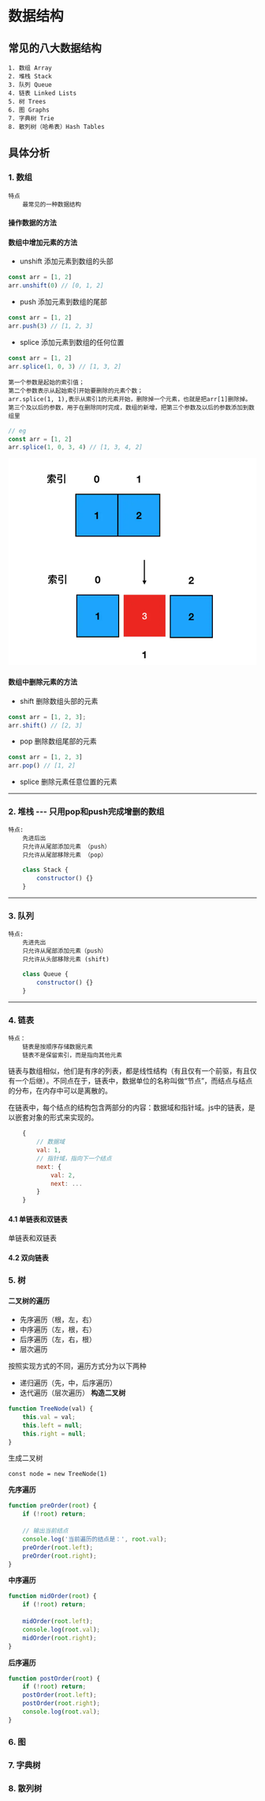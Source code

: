 # 数据结构

## 常见的八大数据结构
    1. 数组 Array
    2. 堆栈 Stack
    3. 队列 Queue
    4. 链表 Linked Lists
    5. 树 Trees
    6. 图 Graphs
    7. 字典树 Trie
    8. 散列树（哈希表）Hash Tables
## 具体分析
### 1. 数组
    特点
        最常见的一种数据结构

#### 操作数据的方法
#### 数组中增加元素的方法
- unshift 添加元素到数组的头部
```js
const arr = [1, 2]
arr.unshift(0) // [0, 1, 2]
```
- push 添加元素到数组的尾部
```js
const arr = [1, 2]
arr.push(3) // [1, 2, 3]
```

- splice 添加元素到数组的任何位置
```js
const arr = [1, 2]
arr.splice(1, 0, 3) // [1, 3, 2]
```

    第一个参数是起始的索引值；
    第二个参数表示从起始索引开始要删除的元素个数；
    arr.splice(1, 1),表示从索引1的元素开始，删除掉一个元素，也就是把arr[1]删除掉。
    第三个及以后的参数，用于在删除同时完成，数组的新增，把第三个参数及以后的参数添加到数组里
```js
// eg
const arr = [1, 2]
arr.splice(1, 0, 3, 4) // [1, 3, 4, 2]
```
![](/books/assets/splice.png)
<!-- <img src="../assets/splice.png" style="width: 300px;"/> -->
#### 数组中删除元素的方法
- shift 删除数组头部的元素
```js
const arr = [1, 2, 3];
arr.shift() // [2, 3]
```
- pop 删除数组尾部的元素
```js
const arr = [1, 2, 3]
arr.pop() // [1, 2]
```
- splice 删除元素任意位置的元素

---
### 2. 堆栈 --- 只用pop和push完成增删的数组
    特点:
        先进后出
        只允许从尾部添加元素 （push）
        只允许从尾部移除元素 （pop）
```js
    class Stack {
        constructor() {}
    }
```
---
### 3. 队列
    特点:
        先进先出
        只允许从尾部添加元素（push）
        只允许从头部移除元素 (shift)

```js
    class Queue {
        constructor() {}
    }
```
---
### 4. 链表
    特点：
        链表是按顺序存储数据元素
        链表不是保留索引，而是指向其他元素
链表与数组相似，他们是有序的列表，都是线性结构（有且仅有一个前驱，有且仅有一个后继）。不同点在于，链表中，数据单位的名称叫做“节点”，而结点与结点的分布，在内存中可以是离散的。

在链表中，每个结点的结构包含两部分的内容：数据域和指针域。js中的链表，是以嵌套对象的形式来实现的。
```js
    {
        // 数据域
        val: 1,
        // 指针域，指向下一个结点
        next: {
            val: 2,
            next: ...
        }
    }
```
#### 4.1 单链表和双链表

 单链表和双链表

#### 4.2 双向链表





### 5. 树
#### 二叉树的遍历
- 先序遍历（根，左，右）
- 中序遍历（左，根，右）
- 后序遍历（左，右，根）
- 层次遍历

按照实现方式的不同，遍历方式分为以下两种
- 递归遍历（先，中，后序遍历）
- 迭代遍历（层次遍历）
**构造二叉树**
```js
function TreeNode(val) {
    this.val = val;
    this.left = null;
    this.right = null;
}
```
生成二叉树

```
const node = new TreeNode(1)
```


**先序遍历**
```js
function preOrder(root) {
    if (!root) return;

    // 输出当前结点
    console.log('当前遍历的结点是：', root.val);
    preOrder(root.left);
    preOrder(root.right);
}
```

**中序遍历**
```js
function midOrder(root) {
    if (!root) return;

    midOrder(root.left);
    console.log(root.val);
    midOrder(root.right);
}
```

**后序遍历**
```js
function postOrder(root) {
    if (!root) return;
    postOrder(root.left);
    postOrder(root.right);
    console.log(root.val);
}
```

### 6. 图

### 7. 字典树
### 8. 散列树



